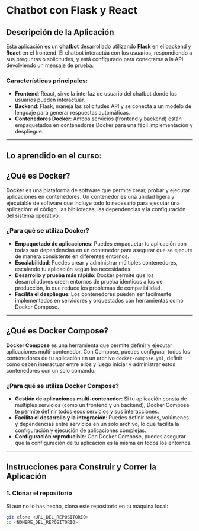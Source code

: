 # Chatbot con Flask y React

## Descripción de la Aplicación

Esta aplicación es un **chatbot** desarrollado utilizando **Flask** en el backend y **React** en el frontend. El chatbot interactúa con los usuarios, respondiendo a sus preguntas o solicitudes, y está configurado para conectarse a la API devolviendo un mensaje de prueba.

### Características principales:
- **Frontend**: React, sirve la interfaz de usuario del chatbot donde los usuarios pueden interactuar.
- **Backend**: Flask, maneja las solicitudes API y se conecta a un modelo de lenguaje para generar respuestas automáticas.
- **Contenedores Docker**: Ambos servicios (frontend y backend) están empaquetados en contenedores Docker para una fácil implementación y despliegue.

---
## Lo aprendido en el curso:
## ¿Qué es Docker?

**Docker** es una plataforma de software que permite crear, probar y ejecutar aplicaciones en contenedores. Un contenedor es una unidad ligera y ejecutable de software que incluye todo lo necesario para ejecutar una aplicación: el código, las bibliotecas, las dependencias y la configuración del sistema operativo.

### ¿Para qué se utiliza Docker?

- **Empaquetado de aplicaciones**: Puedes empaquetar tu aplicación con todas sus dependencias en un contenedor para asegurar que se ejecute de manera consistente en diferentes entornos.
- **Escalabilidad**: Puedes crear y administrar múltiples contenedores, escalando tu aplicación según las necesidades.
- **Desarrollo y prueba más rápido**: Docker permite que los desarrolladores creen entornos de prueba idénticos a los de producción, lo que reduce los problemas de compatibilidad.
- **Facilita el despliegue**: Los contenedores pueden ser fácilmente implementados en servidores y orquestados con herramientas como Docker Compose.

---

## ¿Qué es Docker Compose?

**Docker Compose** es una herramienta que permite definir y ejecutar aplicaciones multi-contenedor. Con Compose, puedes configurar todos los contenedores de tu aplicación en un archivo `docker-compose.yml`, definir cómo deben interactuar entre ellos y luego iniciar y administrar estos contenedores con un solo comando.

### ¿Para qué se utiliza Docker Compose?

- **Gestión de aplicaciones multi-contenedor**: Si tu aplicación consta de múltiples servicios (como un frontend y un backend), Docker Compose te permite definir todos esos servicios y sus interacciones.
- **Facilita el desarrollo y la integración**: Puedes definir redes, volúmenes y dependencias entre servicios en un solo archivo, lo que facilita la configuración y ejecución de aplicaciones complejas.
- **Configuración reproducible**: Con Docker Compose, puedes asegurar que la configuración de tu aplicación es la misma en todos los entornos.

---

## Instrucciones para Construir y Correr la Aplicación

### 1. **Clonar el repositorio**

Si aún no lo has hecho, clona este repositorio en tu máquina local:

```bash
git clone <URL_DEL_REPOSITORIO>
cd <NOMBRE_DEL_REPOSITORIO>
